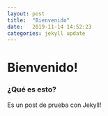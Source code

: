 ```yaml
---
layout: post
title:  "Bienvenido"
date:   2019-11-14 14:52:23
categories: jekyll update
---
```


# Bienvenido!

### ¿Qué es esto?
Es un post de prueba con Jekyll!